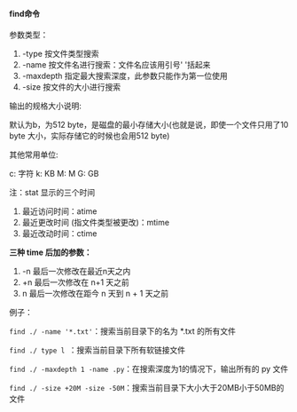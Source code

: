 #### find命令

参数类型：

1. -type 按文件类型搜索
2. -name 按文件名进行搜索：文件名应该用引号' '括起来
3. -maxdepth 指定最大搜索深度，此参数只能作为第一位使用
4. -size 按文件的大小进行搜索 

输出的规格大小说明: 

默认为b，为512 byte，是磁盘的最小存储大小(也就是说，即使一个文件只用了10 byte 大小，实际存储它的时候也会用512 byte)

其他常用单位: 

c: 字符     k: KB     M: M     G: GB

注：stat 显示的三个时间

1. 最近访问时间：atime
2. 最近更改时间 (指文件类型被更改)：mtime
3. 最近改动时间：ctime

**三种 time 后加的参数：**

1. -n 最后一次修改在最近n天之内
2. +n 最后一次修改在 n+1 天之前
3. n 最后一次修改在距今 n 天到 n + 1 天之前

例子：

`find ./ -name '*.txt'`：搜索当前目录下的名为 *.txt 的所有文件

`find ./ type l `：搜索当前目录下所有软链接文件

`find ./ -maxdepth 1 -name .py`：在搜索深度为1的情况下，输出所有的 py 文件

`find ./ -size +20M -size -50M`：搜索当前目录下大小大于20MB小于50MB的文件
